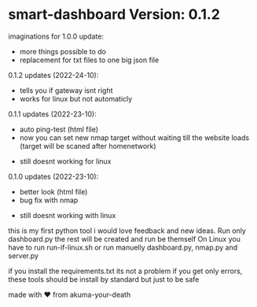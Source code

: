 # smart-dashboard Version: 0.1.2
imaginations for 1.0.0 update:
+ more things possible to do
+ replacement for txt files to one big json file

0.1.2 updates (2022-24-10):
+ tells you if gateway isnt right
+ works for linux but not automaticly

0.1.1 updates (2022-23-10):
+ auto ping-test (html file)
+ now you can set new nmap target without waiting till the website loads (target will be scaned after homenetwork)
- still doesnt working for linux

0.1.0 updates (2022-23-10):
+ better look (html file)
+ bug fix with nmap
- still doesnt working with linux

this is my first python tool i would love feedback and new ideas.
Run only dashboard.py the rest will be created and run be themself
On Linux you have to run run-if-linux.sh or run manuelly dashboard.py, nmap.py and server.py

if you install the requirements.txt its not a problem if you get only errors, these tools should be install by standard but just to be safe

made with ❤️ from akuma-your-death
